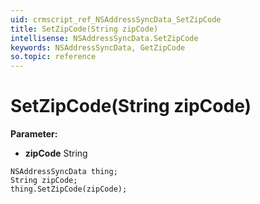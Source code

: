 ```yaml
---
uid: crmscript_ref_NSAddressSyncData_SetZipCode
title: SetZipCode(String zipCode)
intellisense: NSAddressSyncData.SetZipCode
keywords: NSAddressSyncData, GetZipCode
so.topic: reference
---
```


# SetZipCode(String zipCode)

**Parameter:** 
 - **zipCode** String

```crmscript
NSAddressSyncData thing;
String zipCode;
thing.SetZipCode(zipCode);
```

